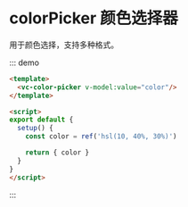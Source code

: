 # colorPicker 颜色选择器

用于颜色选择，支持多种格式。

::: demo
```html
<template>
  <vc-color-picker v-model:value="color"/>
</template>

<script>
export default {
  setup() {
    const color = ref('hsl(10, 40%, 30%)')

    return { color }
  }
}
</script>
```
:::